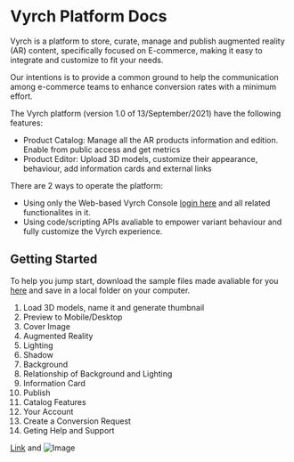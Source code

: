 # Vyrch Platform Docs

Vyrch is a platform to store, curate, manage and publish augmented reality (AR) content, specifically focused on E-commerce, making it easy to integrate and customize to fit your needs.

Our intentions is to provide a common ground to help the communication among e-commerce teams to enhance conversion rates with a minimum effort.

The Vyrch platform (version 1.0 of 13/September/2021) have the following features:

- Product Catalog: Manage all the AR products information and edition. Enable from public access and get metrics
- Product Editor: Upload 3D models, customize their appearance, behaviour, add information cards and external links

There are 2 ways to operate the platform:

- Using only the Web-based Vyrch Console [login here](https://xr.vyrch.com/console) and all related functionalites in it.
- Using code/scripting APIs avaliable to empower variant behaviour and fully customize the Vyrch experience.


## Getting Started

To help you jump start, download the sample files made avaliable for you [here](https://github.com/danilo-mondodx/vyrch-platform/archive/refs/heads/main.zip) and save in a local folder on your computer.

1. Load 3D models, name it and generate thumbnail
2. Preview to Mobile/Desktop 
3. Cover Image
4. Augmented Reality
5. Lighting
6. Shadow
7. Background
8. Relationship of Background and Lighting 
9. Information Card
10. Publish
11. Catalog Features
12. Your Account
13. Create a Conversion Request
14. Geting Help and Support 



[Link](url) and ![Image](src)
